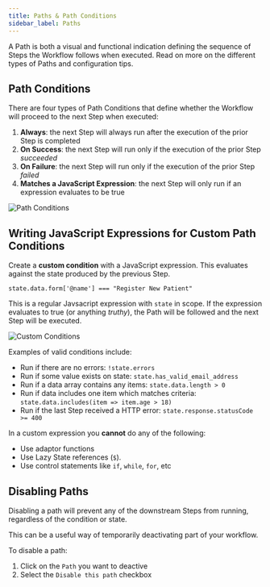 ```yaml
---
title: Paths & Path Conditions
sidebar_label: Paths
---
```


A Path is both a visual and functional indication defining the sequence of Steps
the Workflow follows when executed. Read on more on the different types of Paths
and configuration tips.

## Path Conditions

There are four types of Path Conditions that define whether the Workflow will
proceed to the next Step when executed:

1. **Always**: the next Step will always run after the execution of the prior
   Step is completed
2. **On Success**: the next Step will run only if the execution of the prior
   Step _succeeded_
3. **On Failure**: the next Step will run only if the execution of the prior
   Step _failed_
4. **Matches a JavaScript Expression**: the next Step will only run if an
   expression evaluates to be true

![Path Conditions](/img/path_conditions.png)

## Writing JavaScript Expressions for Custom Path Conditions

Create a **custom condition** with a JavaScript expression. This evaluates
against the state produced by the previous Step.

```
state.data.form['@name'] === "Register New Patient"
```

This is a regular Javsacript expression with `state` in scope. If the expression
evaluates to true (or anything _truthy_), the Path will be followed and the next
Step will be executed.

![Custom Conditions](/img/path_js_expression.png)

Examples of valid conditions include:

- Run if there are no errors: `!state.errors`
- Run if some value exists on state: `state.has_valid_email_address`
- Run if a data array contains any items: `state.data.length > 0`
- Run if data includes one item which matches criteria:
  `state.data.includes(item => item.age > 18)`
- Run if the last Step received a HTTP error: `state.response.statusCode >= 400`

In a custom expression you **cannot** do any of the following:

- Use adaptor functions
- Use Lazy State references (`$`).
- Use control statements like `if`, `while`, `for`, etc

## Disabling Paths

Disabling a path will prevent any of the downstream Steps from running,
regardless of the condition or state.

This can be a useful way of temporarily deactivating part of your workflow.

To disable a path:

1. Click on the `Path` you want to deactive
2. Select the `Disable this path` checkbox

